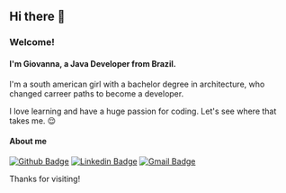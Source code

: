 ## Hi there 👋
 
### Welcome!
 
#### I'm Giovanna, a Java Developer from Brazil.
 
I'm a south american girl with a bachelor degree in architecture, who changed carreer paths to become a developer. 

I love learning and have a huge passion for coding. Let's see where that takes me. 😌
 
 
#### About me 
[![Github Badge](https://img.shields.io/badge/-Github-000?style=flat-square&logo=Github&logoColor=white&link=link_do_seu_perfil_no_github)](https://github.com/GHBAlbuquerque)
[![Linkedin Badge](https://img.shields.io/badge/-LinkedIn-blue?style=flat-square&logo=Linkedin&logoColor=white&link=link_do_seu_perfil_no_linkedin)](https://www.linkedin.com/in/ghbalbuquerque/)
[![Gmail Badge](https://img.shields.io/badge/-Gmail-c14438?style=flat-square&logo=Gmail&logoColor=white&link=mailto:seu_email)](mailto:ghb.albuquerque@gmail.com)
 
Thanks for visiting!
